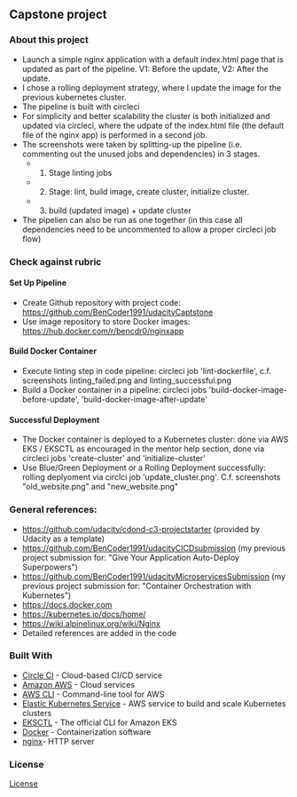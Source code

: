 ## Capstone project

### About this project
- Launch a simple nginx application with a default index.html page that is updated as part of the pipeline. V1: Before the update, V2: After the update.
- I chose a rolling deployment strategy, where I update the image for the previous kubernetes cluster.
- The pipeline is built with circleci
- For simplicity and better scalability the cluster is both initialized and updated via circleci, where the udpate of the index.html file (the default file of the nginx app) is performed in a second job.
- The screenshots were taken by splitting-up the pipeline (i.e. commenting out the unused jobs and dependencies) in 3 stages. 
    - 1. Stage linting jobs 
    - 2. Stage: lint, build image, create cluster, initialize cluster. 
    - 3. build (updated image) + update cluster
- The pipelien can also be run as one together (in this case all dependencies need to be uncommented to allow a proper circleci job flow)

### Check against rubric
#### Set Up Pipeline
- Create Github repository with project code: https://github.com/BenCoder1991/udacityCaptstone
- Use image repository to store Docker images: https://hub.docker.com/r/bencdr0/nginxapp

#### Build Docker Container
- Execute linting step in code pipeline: circleci job 'lint-dockerfile', c.f. screenshots linting_failed.png and linting_successful.png
- Build a Docker container in a pipeline: circleci jobs 'build-docker-image-before-update', 'build-docker-image-after-update'

#### Successful Deployment
- The Docker container is deployed to a Kubernetes cluster: done via AWS EKS / EKSCTL as encouraged in the mentor help section, done via circleci jobs 'create-cluster' and 'initialize-cluster'
- Use Blue/Green Deployment or a Rolling Deployment successfully: rolling deplyoment via circlci job 'update_cluster.png'. C.f. screenshots "old_website.png" and "new_website.png"

### General references:
- https://github.com/udacity/cdond-c3-projectstarter (provided by Udacity as a template)
- https://github.com/BenCoder1991/udacityCICDsubmission (my previous project submission for: "Give Your Application Auto-Deploy Superpowers")
- https://github.com/BenCoder1991/udacityMicroservicesSubmission (my previous project submission for: "Container Orchestration with Kubernetes")
- https://docs.docker.com
- https://kubernetes.io/docs/home/
- https://wiki.alpinelinux.org/wiki/Nginx
- Detailed references are added in the code


### Built With
- [Circle CI](www.circleci.com) - Cloud-based CI/CD service
- [Amazon AWS](https://aws.amazon.com/) - Cloud services
- [AWS CLI](https://aws.amazon.com/cli/) - Command-line tool for AWS
- [Elastic Kubernetes Service](https://aws.amazon.com/eks/) - AWS service to build and scale Kubernetes clusters
- [EKSCTL](https://eksctl.io) - The official CLI for Amazon EKS
- [Docker](www.docker.com) - Containerization software
- [nginx](https://nginx.org/en/)- HTTP server


### License
[License](LICENSE.md)
